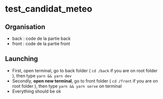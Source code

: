 # test_candidat_meteo

## Organisation

- back : code de la partie back
- front : code de la partie front

## Launching

- First, open terminal, go to back folder ( `cd /back` if you are on root folder ), then type `yarn && yarn dev`
- Secondly, **open new terminal**, go to front folder ( `cd /front` if you are on root folder ), then type `yarn && yarn serve` on terminal
- Everything should be ok
